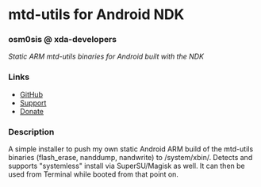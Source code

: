 # mtd-utils for Android NDK
### osm0sis @ xda-developers
*Static ARM mtd-utils binaries for Android built with the NDK*

### Links
* [GitHub](https://github.com/Magisk-Modules-Repo/mtd-ndk)
* [Support](https://forum.xda-developers.com/showthread.php?t=2239421)
* [Donate](https://forum.xda-developers.com/donatetome.php?u=4544860)

### Description
A simple installer to push my own static Android ARM build of the mtd-utils binaries (flash_erase, nanddump, nandwrite) to /system/xbin/. Detects and supports "systemless" install via SuperSU/Magisk as well. It can then be used from Terminal while booted from that point on.
